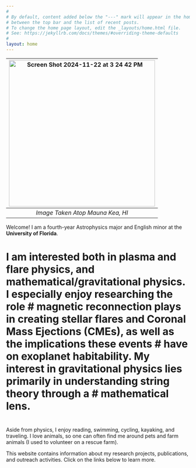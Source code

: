 ```yaml
---
#
# By default, content added below the "---" mark will appear in the home page
# between the top bar and the list of recent posts.
# To change the home page layout, edit the _layouts/home.html file.
# See: https://jekyllrb.com/docs/themes/#overriding-theme-defaults
#
layout: home
---
```


|<img align = "center" width="400" alt="Screen Shot 2024-11-22 at 3 24 42 PM" src="https://github.com/user-attachments/assets/06f8142a-5a9d-446d-9335-8964e0f0e01d">| 
|:--:| 
| *Image Taken Atop Mauna Kea, HI* |

 

Welcome! I am a fourth-year Astrophysics major and English minor at the **University of Florida**. 



# 
# I am interested both in plasma and flare physics, and mathematical/gravitational physics. I especially enjoy researching the role          # **magnetic reconnection** plays in creating stellar flares and Coronal Mass Ejections (CMEs), as well as the implications these events     # have on exoplanet habitability. My interest in gravitational physics lies primarily in understanding **string theory** through a           # mathematical lens.  
#

[//]: # (This is a comment.)
[//]: # (This is a comment on a new line.)

Aside from physics, I enjoy reading, swimming, cycling, kayaking, and traveling. I love animals, so one can often find me around pets and farm animals (I used to volunteer on a rescue farm).

This website contains information about my research projects, publications, and outreach activities. Click on the links below to learn more.
